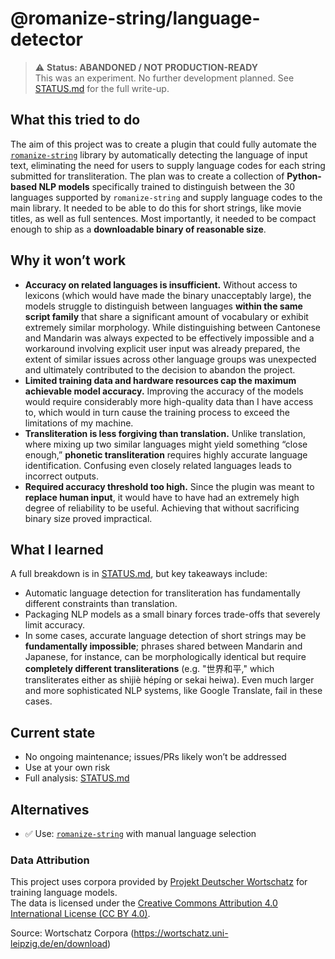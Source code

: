 # @romanize-string/language-detector

> ⚠️ **Status: ABANDONED / NOT PRODUCTION-READY**  
> This was an experiment. No further development planned. See [STATUS.md](./STATUS.md) for the full write-up.

## What this tried to do
The aim of this project was to create a plugin that could fully automate the [`romanize-string`](https://github.com/rejyoung/romanize-string/tree/main/packages/romanize-string) library by automatically detecting the language of input text, eliminating the need for users to supply language codes for each string submitted for transliteration. The plan was to create a collection of **Python-based NLP models** specifically trained to distinguish between the 30 languages supported by `romanize-string` and supply language codes to the main library. It needed to be able to do this for short strings, like movie titles, as well as full sentences. Most importantly, it needed to be compact enough to ship as a **downloadable binary of reasonable size**.

## Why it won’t work
- **Accuracy on related languages is insufficient.**
Without access to lexicons (which would have made the binary unacceptably large), the models struggle to distinguish between languages **within the same script family** that share a significant amount of vocabulary or exhibit extremely similar morphology. While distinguishing between Cantonese and Mandarin was always expected to be effectively impossible and a workaround involving explicit user input was already prepared, the extent of similar issues across other language groups was unexpected and ultimately contributed to the decision to abandon the project.
- **Limited training data and hardware resources cap the maximum achievable model accuracy.**
Improving the accuracy of the models would require considerably more high-quality data than I have access to, which would in turn cause the training process to exceed the limitations of my machine.
- **Transliteration is less forgiving than translation.** 
Unlike translation, where mixing up two similar languages might yield something “close enough,” **phonetic transliteration** requires highly accurate language identification. Confusing even closely related languages leads to incorrect outputs.
- **Required accuracy threshold too high.** 
Since the plugin was meant to **replace human input**, it would have to have had an extremely high degree of reliability to be useful. Achieving that without sacrificing binary size proved impractical.

## What I learned
A full breakdown is in [STATUS.md](./STATUS.md), but key takeaways include:
- Automatic language detection for transliteration has fundamentally different constraints than translation.
- Packaging NLP models as a small binary forces trade-offs that severely limit accuracy.
- In some cases, accurate language detection of short strings may be **fundamentally impossible**; phrases shared between Mandarin and Japanese, for instance, can be morphologically identical but require **completely different transliterations** (e.g. "世界和平," which transliterates either as shìjiè hépíng or sekai heiwa). Even much larger and more sophisticated NLP systems, like Google Translate, fail in these cases.

## Current state
- No ongoing maintenance; issues/PRs likely won’t be addressed
- Use at your own risk
- Full analysis: [STATUS.md](./STATUS.md)

## Alternatives
- ✅ Use: [`romanize-string`](https://github.com/rejyoung/romanize-string/tree/main/packages/romanize-string) with manual language selection



### Data Attribution

This project uses corpora provided by [Projekt Deutscher Wortschatz](https://wortschatz.uni-leipzig.de/) for training language models.  
The data is licensed under the [Creative Commons Attribution 4.0 International License (CC BY 4.0)](https://creativecommons.org/licenses/by/4.0/).

Source: Wortschatz Corpora (<https://wortschatz.uni-leipzig.de/en/download>)
